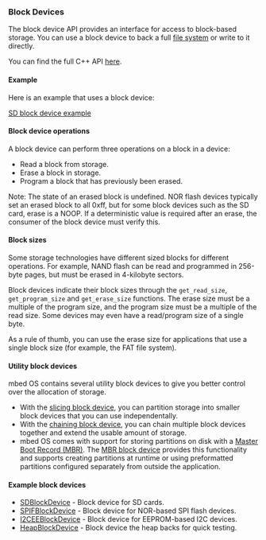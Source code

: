 ### Block Devices

The block device API provides an interface for access to block-based storage. You can use a block device to back a full [file system](filesystem.md) or write to it directly.

You can find the full C++ API [here](https://github.com/ARMmbed/mbed-os/blob/master/features/filesystem/bd/BlockDevice.h).

#### Example

Here is an example that uses a block device:

[SD block device example](https://github.com/ARMmbed/sd-driver/blob/master/README.md)

#### Block device operations

A block device can perform three operations on a block in a device:

- Read a block from storage.
- Erase a block in storage.
- Program a block that has previously been erased.

Note: The state of an erased block is undefined. NOR flash devices typically set an erased block to all 0xff, but for some block devices such as the SD card, erase is a NOOP. If a deterministic value is required after an erase, the consumer of the block device must verify this.

#### Block sizes

Some storage technologies have different sized blocks for different operations. For example, NAND flash can be read and programmed in 256-byte pages, but must be erased in 4-kilobyte sectors.

Block devices indicate their block sizes through the `get_read_size`, `get_program_size` and `get_erase_size` functions. The erase size must be a multiple of the program size, and the program size must be a multiple of the read size. Some devices may even have a read/program size of a single byte.

As a rule of thumb, you can use the erase size for applications that use a single block size (for example, the FAT file system).

#### Utility block devices

mbed OS contains several utility block devices to give you better control over the allocation of storage.

- With the [slicing block device](https://github.com/ARMmbed/mbed-os/blob/master/features/filesystem/bd/SlicingBlockDevice.h), you can partition storage into smaller block devices that you can use independentally.
- With the [chaining block device](https://github.com/ARMmbed/mbed-os/blob/master/features/filesystem/bd/ChainingBlockDevice.h), you can chain multiple block devices together and extend the usable amount of storage.
- mbed OS comes with support for storing partitions on disk with a [Master Boot Record (MBR)](https://en.wikipedia.org/wiki/Master_boot_record). The [MBR block device](https://github.com/ARMmbed/mbed-os/blob/master/features/filesystem/bd/MBRBlockDevice.h) provides this functionality and supports creating partitions at runtime or using preformatted partitions configured separately from outside the application.

#### Example block devices

- [SDBlockDevice](https://github.com/armmbed/sd-driver) - Block device for SD cards.
- [SPIFBlockDevice](https://github.com/armmbed/spiflash-driver) - Block device for NOR-based SPI flash devices.
- [I2CEEBlockDevice](https://github.com/armmbed/i2ceeprom-driver) - Block device for EEPROM-based I2C devices.
- [HeapBlockDevice](https://github.com/ARMmbed/mbed-os/blob/master/features/filesystem/bd/HeapBlockDevice.h) - Block device the heap backs for quick testing.
